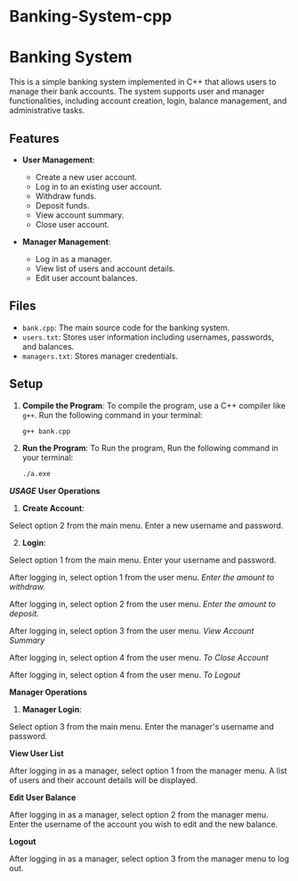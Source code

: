 # Banking-System-cpp
# Banking System

This is a simple banking system implemented in C++ that allows users to manage their bank accounts. The system supports user and manager functionalities, including account creation, login, balance management, and administrative tasks.

## Features

- **User Management**:
  - Create a new user account.
  - Log in to an existing user account.
  - Withdraw funds.
  - Deposit funds.
  - View account summary.
  - Close user account.

- **Manager Management**:
  - Log in as a manager.
  - View list of users and account details.
  - Edit user account balances.

## Files

- `bank.cpp`: The main source code for the banking system.
- `users.txt`: Stores user information including usernames, passwords, and balances.
- `managers.txt`: Stores manager credentials.

## Setup

1. **Compile the Program**:
   To compile the program, use a C++ compiler like `g++`. Run the following command in your terminal:
   ```bash
   g++ bank.cpp
2. **Run the Program**:
 To Run the program, Run the following command in your terminal:
   ```bash
   ./a.exe
***USAGE***
**User Operations**
1. **Create Account**:

Select option 2 from the main menu.
Enter a new username and password.

2. **Login**:

Select option 1 from the main menu.
Enter your username and password.

After logging in, select option 1 from the user menu.
_Enter the amount to withdraw._

After logging in, select option 2 from the user menu.
_Enter the amount to deposit._

After logging in, select option 3 from the user menu.
_View Account Summary_

After logging in, select option 4 from the user menu.
_To Close Account_

After logging in, select option 4 from the user menu.
_To Logout_

**Manager Operations**

1. **Manager Login**:

Select option 3 from the main menu.
Enter the manager's username and password.

**View User List**

After logging in as a manager, select option 1 from the manager menu.
A list of users and their account details will be displayed.

**Edit User Balance**

After logging in as a manager, select option 2 from the manager menu.
Enter the username of the account you wish to edit and the new balance.

**Logout**

After logging in as a manager, select option 3 from the manager menu to log out.
